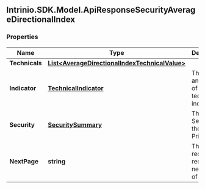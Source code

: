 ## Intrinio.SDK.Model.ApiResponseSecurityAverageDirectionalIndex
### Properties

Name | Type | Description | Notes
------------ | ------------- | ------------- | -------------
**Technicals** | [**List&lt;AverageDirectionalIndexTechnicalValue&gt;**](AverageDirectionalIndexTechnicalValue.md) |  | [optional] 
**Indicator** | [**TechnicalIndicator**](TechnicalIndicator.md) | The name and symbol of the technical indicator | [optional] 
**Security** | [**SecuritySummary**](SecuritySummary.md) | The Security of the Stock Price | [optional] 
**NextPage** | **string** | The token required to request the next page of the data | [optional] 

